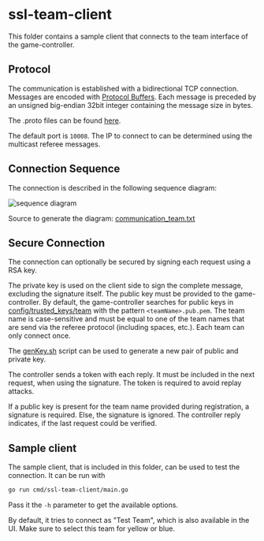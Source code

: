 # ssl-team-client

This folder contains a sample client that connects to the team interface of the game-controller.

## Protocol
The communication is established with a bidirectional TCP connection. Messages are encoded with [Protocol Buffers](https://developers.google.com/protocol-buffers/). Each message is preceded by an unsigned big-endian 32bit integer containing the message size in bytes.

The .proto files can be found [here](../../pkg/refproto).

The default port is `10008`. The IP to connect to can be determined using the multicast referee messages.

## Connection Sequence
The connection is described in the following sequence diagram:

![sequence diagram](https://www.websequencediagrams.com/cgi-bin/cdraw?lz=IyBodHRwczovL3d3dy53ZWJzZXF1ZW5jZWRpYWdyYW1zLmNvbS8KClRlYW0tPkNvbnRyb2xsZXI6IGVzdGFibGlzaCBUQ1AgY29ubmVjdGlvbgoAGwoAIw5nZW5lcmF0ZSBuZXcgdG9rZQAdDlRlYW06IABYClJlcGx5ICgAJAYgKQBvE1RlYW1SZWdpc3RyYXRpb24gKCB0ZWFtTmFtZSwgWwBdBiwgc2lnbmF0dXJlIF0gKQCBEQwAgUEOdmVyaWZ5AIEGEgARFQBLCQCBHSVvayB8IHJlamVjdCApCgpsb29wCmFsdACBKAUgcmVxdWVzdHMgYSBjaGFuZ2UAgVIXVG8Agg8MAC8FAEozZWxzZSBjAIM9CQByDGRlY2lzAIMwEACDBRBUbwCCbwYAegYATV1uZAplbmQKCg&s=napkin)

Source to generate the diagram: [communication_team.txt](./communication_team.txt)

## Secure Connection
The connection can optionally be secured by signing each request using a RSA key.

The private key is used on the client side to sign the complete message, excluding the signature itself. 
The public key must be provided to the game-controller. 
By default, the game-controller searches for public keys in [config/trusted_keys/team](../../config/trusted_keys/team) with the pattern `<teamName>.pub.pem`. The team name is case-sensitive and must be equal to one of the team names that are send via the referee protocol (including spaces, etc.). Each team can only connect once.

The [genKey.sh](../../tools/genKey.sh) script can be used to generate a new pair of public and private key.

The controller sends a token with each reply. It must be included in the next request, when using the signature. The token is required to avoid replay attacks.

If a public key is present for the team name provided during registration, a signature is required. Else, the signature is ignored. The controller reply indicates, if the last request could be verified.

## Sample client
The sample client, that is included in this folder, can be used to test the connection. It can be run with 
```bash
go run cmd/ssl-team-client/main.go
``` 
Pass it the `-h` parameter to get the available options.

By default, it tries to connect as "Test Team", which is also available in the UI. Make sure to select this team for yellow or blue.